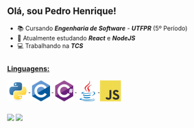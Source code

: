 ## Olá, sou Pedro Henrique!
 - 📚 Cursando ***Engenharia de Software*** - ***UTFPR*** (5º Período)
 - 🔎 Atualmente estudando ***React*** e ***NodeJS***
 - 💻 Trabalhando na ***TCS***

<div align="center">
  <a href="https://github.com/phTononFerreira">
  <!--<img height="150em" src="https://github-readme-stats.vercel.app/api?username=phTononFerreira&show_icons=true&theme=great-gatsby&include_all_commits=true&count_private=true"/>
  <--<img height="150em" src="https://github-readme-stats.vercel.app/api/top-langs/?username=phTononFerreira&layout=compact&langs_count=7&theme=great-gatsby"/>-->
</div>

 ##
 
 <h3>Linguagens:</h3>
 <div style="display: inline_block">
  <img align="center" alt="Python" height="50" width="50" src="https://raw.githubusercontent.com/devicons/devicon/master/icons/python/python-original.svg">
  <img align="center" alt="Csharp" height="50" width="50" src="https://raw.githubusercontent.com/devicons/devicon/master/icons/c/c-original.svg">
  <img align="center" alt="Csharp" height="50" width="50" src="https://raw.githubusercontent.com/devicons/devicon/master/icons/csharp/csharp-original.svg">
  <img align="center" alt="Csharp" height="50" width="50" src="https://raw.githubusercontent.com/devicons/devicon/master/icons/java/java-original.svg">
  <img align="center" alt="Csharp" height="50" width="50" src="https://raw.githubusercontent.com/devicons/devicon/master/icons/javascript/javascript-original.svg">
</div>
 
 ##
 
 <a href = "mailto:pehetofe@gmail.com"><img src="https://img.shields.io/badge/-Gmail-%23333?style=for-the-badge&logo=gmail&logoColor=white" target="_blank"></a>
 <a href = "https://www.linkedin.com/in/pedro-henrique-tonon-ferreira/"><img src="https://img.shields.io/badge/LinkedIn-0077B5?style=for-the-badge&logo=linkedin&logoColor=white" target="_blank"></a>
